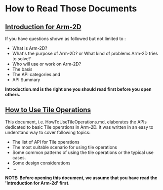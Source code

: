 

# How to Read Those Documents



## [Introduction for Arm-2D](./introduction.md) 

If you have questions shown as followed but not limited to :

- What is Arm-2D?
- What's the purpose of Arm-2D? or What kind of problems Arm-2D tries to solve?
- Who will use or work on Arm-2D?
- The basis
- The API categories and 
- API Summary 

**Introduction.md is the right one you should read first before you open others.**



## [How to Use Tile Operations](./how_to_use_tile_operations.md)

This document, i.e. HowToUseTileOperations.md, elaborates the APIs dedicated to basic Tile operations in Arm-2D. It was written in an easy to understand way to cover following topics:

- The list of API for Tile operations
- The most suitable scenario for using tile operations
- Some common patterns of using the tile operations or the typical use cases.
- Some design considerations
- ...



**NOTE: Before opening this document, we assume that you have read the 'Introduction for Arm-2d' first.** 